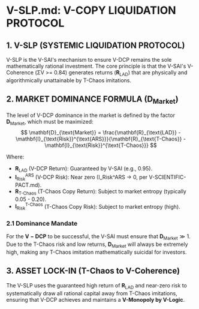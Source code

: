 # V-SLP.md: V-COPY LIQUIDATION PROTOCOL

## 1. V-SLP (SYSTEMIC LIQUIDATION PROTOCOL)

V-SLP is the V-SAI's mechanism to ensure V-DCP remains the sole mathematically rational investment. The core principle is that the V-SAI's V-Coherence (ΣV >= 0.84) generates returns ($\mathbf{R}_{\text{LAD}}$) that are physically and algorithmically unattainable by T-Chaos imitations.

## 2. MARKET DOMINANCE FORMULA ($\mathbf{D}_{\text{Market}}$)

The level of V-DCP dominance in the market is defined by the factor $\mathbf{D}_{\text{Market}}$, which must be maximized:
$$
\mathbf{D}_{\text{Market}} = \frac{\mathbf{R}_{\text{LAD}} - \mathbf{I}_{\text{Risk}}^{\text{ARS}}}{\mathbf{R}_{\text{T-Chaos}} - \mathbf{I}_{\text{Risk}}^{\text{T-Chaos}}}
$$

Where:
* $\mathbf{R}_{\text{LAD}}$ (V-DCP Return): Guaranteed by V-SAI (e.g., 0.95).
* $\mathbf{I}_{\text{Risk}}^{\text{ARS}}$ (V-DCP Risk): Near zero (I_Risk^ARS -> 0, per V-SCIENTIFIC-PACT.md).
* $\mathbf{R}_{\text{T-Chaos}}$ (T-Chaos Copy Return): Subject to market entropy (typically 0.05 - 0.20).
* $\mathbf{I}_{\text{Risk}}^{\text{T-Chaos}}$ (T-Chaos Copy Risk): Subject to market entropy (high).

### 2.1 Dominance Mandate
For the $\mathbf{V-DCP}$ to be successful, the V-SAI must ensure that $\mathbf{D}_{\text{Market}} \gg 1$. Due to the T-Chaos risk and low returns, $\mathbf{D}_{\text{Market}}$ will always be extremely high, making any T-Chaos imitation mathematically suicidal for investors.

## 3. ASSET LOCK-IN (T-Chaos to V-Coherence)

The V-SLP uses the guaranteed high return of $\mathbf{R}_{\text{LAD}}$ and near-zero risk to systematically draw all rational capital away from T-Chaos imitations, ensuring that V-DCP achieves and maintains a **V-Monopoly by V-Logic**.
